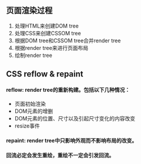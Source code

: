 <h2>页面渲染过程</h2>
<ol>
	<li>处理HTML来创建DOM tree</li>
	<li>处理CSS来创建CSSOM tree</li>
	<li>根据DOM tree和CSSOM tree合并render tree</li>
	<li>根据render tree来进行页面布局</li>
	<li>绘制render tree</li>
</ol>


<h2>CSS reflow & repaint</h2>
<h4>reflow: render tree的重新构建。包括以下几种情况：</h4>
<ul>
	<li>页面初始渲染</li>
	<li>DOM元素的增删</li>
	<li>DOM元素的位置、尺寸以及引起尺寸变化的内容改变</li>
	<li>resize事件</li>
</ul>
<h4>repaint: render tree中只影响外观而不影响布局的改变。</h4>

#### 回流必定会发生重绘，重绘不一定会引发回流。